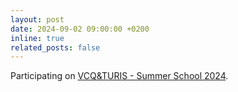 ```yaml
---
layout: post
date: 2024-09-02 09:00:00 +0200
inline: true
related_posts: false
---
```


Participating on <a href="https://vcq.quantum.at/summer-school-2024/">VCQ&TURIS - Summer School 2024</a>.